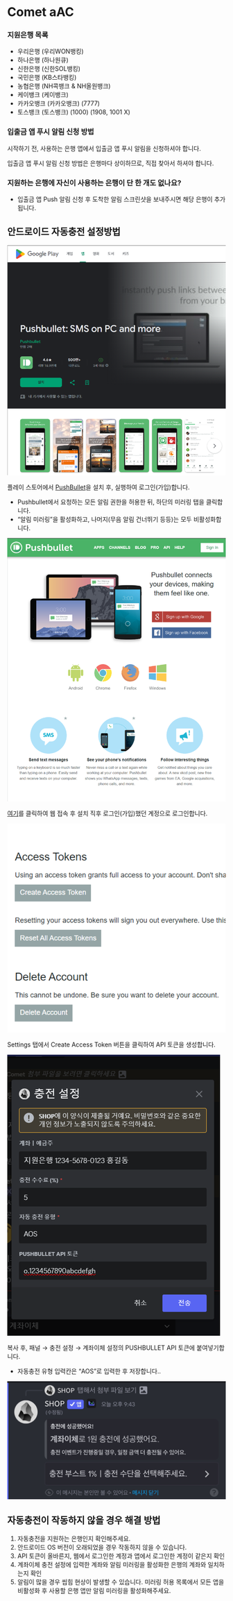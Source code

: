 # Comet aAC

### 지원은행 목록

- 우리은행 (우리WON뱅킹)
- 하나은행 (하나원큐)
- 신한은행 (신한SOL뱅킹)
- 국민은행 (KB스타뱅킹)
- 농협은행 (NH콕뱅크 & NH올원뱅크)
- 케이뱅크 (케이뱅크)
- 카카오뱅크 (카카오뱅크) (7777)
- 토스뱅크 (토스뱅크) (1000) (1908, 1001 X)

### 입출금 앱 푸시 알림 신청 방법

시작하기 전, 사용하는 은행 앱에서 입출금 앱 푸시 알림을 신청하셔야 합니다.

입출금 앱 푸시 알림 신청 방법은 은행마다 상이하므로, 직접 찾아서 하셔야 합니다.

### 지원하는 은행에 자신이 사용하는 은행이 단 한 개도 없나요?

- 입출금 앱 Push 알림 신청 후 도착한 알림 스크린샷을 보내주시면 해당 은행이 추가됩니다.

## 안드로이드 자동충전 설정방법

![image.png](images/11.png)

플레이 스토어에서 [PushBullet](https://play.google.com/store/apps/details?id=com.pushbullet.android)을 설치 후, 실행하여 로그인(가입)합니다.

- Pushbullet에서 요청하는 모든 알림 권한을 허용한 뒤, 하단의 미러링 탭을 클릭합니다.
- “알림 미러링”을 활성화하고, 나머지(무음 알림 건너뛰기 등등)는 모두 비활성화합니다.

![image.png](images/12.png)

[여기](https://www.pushbullet.com/#settings)를 클릭하여 웹 접속 후 설치 직후 로그인(가입)했던 계정으로 로그인합니다.

![image.png](images/13.png)

Settings 탭에서 Create Access Token 버튼을 클릭하여 API 토큰을 생성합니다.

![image.png](images/14.png)

복사 후, 패널 → 충전 설정 → 계좌이체 설정의 PUSHBULLET API 토큰에 붙여넣기합니다.

- 자동충전 유형 입력칸은 “AOS”로 입력한 후 저장합니다..

![image.png](images/15.png)

## 자동충전이 작동하지 않을 경우 해결 방법

1. 자동충전을 지원하는 은행인지 확인해주세요.
2. 안드로이드 OS 버전이 오래되었을 경우 작동하지 않을 수 있습니다.
3. API 토큰이 올바른지, 웹에서 로그인한 계정과 앱에서 로그인한 계정이 같은지 확인
4. 계좌이체 충전 설정에 입력한 계좌와 알림 미러링을 활성화한 은행의 계좌와 일치하는지 확인
5. 알림이 많을 경우 씹힘 현상이 발생할 수 있습니다. 미러링 허용 목록에서 모든 앱을 비활성화 후 사용할 은행 앱만 알림 미러링을 활성화해주세요.
